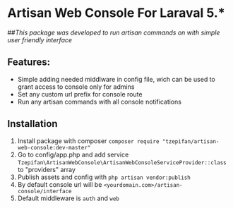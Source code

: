 # Artisan Web Console For Laraval 5.*

##*This package was developed to run artisan commands on with simple user friendly interface*
## Features:
 - Simple adding needed middlware in config file, wich can be used to grant access to console only for admins
 - Set any custom url prefix for console route
 - Run any artisan commands with all console notifications
 
 ## Installation
 
 1. Install package with composer `composer require "tzepifan/artisan-web-console:dev-master"`
 2. Go to config/app.php and add service `Tzepifan\ArtisanWebConsole\ArtisanWebConsoleServiceProvider::class` to "providers" array
 3. Publish assets and config with `php artisan vendor:publish`
 4. By default console url will be `<yourdomain.com>/artisan-console/interface`
 5. Default middleware is `auth` and `web` 
